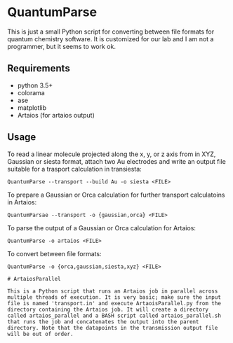 # QuantumParse

This is just a small Python script for converting between file formats for quantum chemistry software. 
It is customized for our lab and I am not a programmer, but it seems to work ok.

## Requirements
- python 3.5+
- colorama
- ase
- matplotlib
- Artaios (for artaios output)

## Usage

To read a linear molecule projected along the x, y, or z axis from <FILE> in XYZ, Gaussian or siesta format, attach
two Au electrodes and write an output file suitable for a trasport calculation in transiesta:
```
QuantumParse --transport --build Au -o siesta <FILE>
```

To prepare a Gaussian or Orca calculation for further transport calculatoins in Artaios:
```
QuantumParsae --transport -o {gaussian,orca} <FILE>
```

To parse the output of a Gaussian or Orca calculation for Artaios:
```
QuantumParse -o artaios <FILE>
```

To convert between file formats:
```
QuantumParse -o {orca,gaussian,siesta,xyz} <FILE>

# ArtaiosParallel

This is a Python script that runs an Artaios job in parallel across multiple threads of execution. It is very basic; make sure the input file is named 'transport.in' and execute ArtaoisParallel.py from the directory containing the Artaios job. It will create a directory called artaios_parallel and a BASH script called artaios_parallel.sh that runs the job and concatenates the output into the parent directory. Note that the datapoints in the transmission output file will be out of order.
